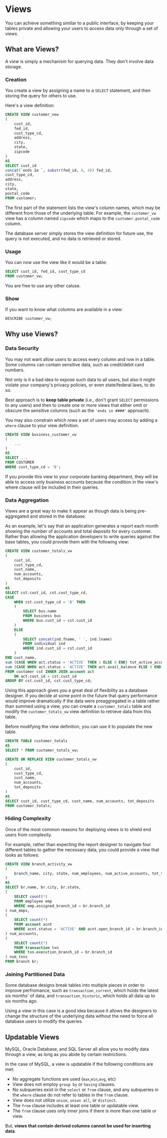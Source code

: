 # Views

You can achieve something similar to a public interface, by keeping your tables private and allowing your users to access data only through a set of _views_.

## What are Views?

A _view_ is simply a mechanism for querying data. They don't involve data storage.

### Creation

You create a view by assigning a name to a `SELECT` statement, and then storing the query for others to use.

Here's a view definition:
```sql
CREATE VIEW customer_vew
(
    cust_id,
    fed_id,
    cust_type_cd,
    address,
    city,
    state,
    zipcode
)
AS
SELECT cust_id
concat(`ends in `, substr(fed_id, 8, 4)) fed_id,
cust_type_cd,
address,
city,
state,
postal_code
FROM customer;
```

The first part of the statement lists the view's column names, which may be different from those of the underlying table. For example, the `customer_vw` view has a column named `zipcode` which maps to the `customer.postal_code` column.

The database server simply stores the view definition for future use, the query is not executed, and no data is retrieved or stored.

### Usage

You can now use the view like it would be a table:

```sql
SELECT cust_id, fed_id, cust_type_cd
FROM customer_vw;
```

You are free to use any other caluse.

### Show

If you want to know what columns are available in a view:

```sql
DESCRIBE customer_vw;
```

## Why use Views?

### Data Security

You may not want allow users to access every column and row in a table. Some columns can contain sensitive data, such as credit/debit card numbers.

Not only is it a bad idea to expose such data to all users, but also it might violate your company's privacy policies, or even state/federal laws, to do so.

Best approach is to __keep table private__ (i.e., don't grant `SELECT` permissions to any users) and then to create one or more views that either omit or obscure the sensitive columns (such as the `'ends in ####'` approach).

You may also constrain which _rows_ a set of users may access by adding a `where` clause to your view definition.

```sql
CREATE VIEW business_customer_vw
(
    ...
)
AS
SELECT ...
FROM CUSTOMER
WHERE cust_type_cd = 'B';
```

If you provide this view to your corporate banking department, they will be able to access only business accounts because the condition in the view's where clause will be included in their queries.

### Data Aggregation

Views are a great way to make it appear as though data is being pre-aggregated and stored in the database.

As an example, let's say that an application generates a report each month showing the number of accounts and total deposits for every customer. Rather than allowing the application developers to write queries against the base tables, you could provide them with the following view:

```sql
CREATE VIEW customer_totals_vw
(
    cust_id,
    cust_type_cd,
    cust_name,
    num_accounts,
    tot_deposits
)
AS
SELECT cst.cust_id, cst.cust_type_cd,
CASE
    WHEN cst.cust_type_cd = 'B' THEN
    (
        SELECT bus.name
        FROM business bus
        WHERE bus.cust_id = cst.cust_id
    )
    ELSE
    (
        SELECT concat(ind.fname, ' ', ind.lname)
        FROM individual ind
        WHERE ind.cust_id = cst.cust_id
    )
END cust_name,
sum (CASE WHEN act.status = 'ACTIVE' THEN 1 ELSE 0 END) tot_active_accounts,
sum (CASE WHEN act.status = 'ACTIVE' THEN act.avail_balance ELSE 0 END) tot_balance
FROM customer cst INNER JOIN account act
    ON act.cust_id = cst.cust_id
GROUP BY cst.cust_id, cst.cust_type_cd;
```

Using this approach gives you a great deal of flexibility as a database designer. If you decide at some point in the future that query performance would improve dramatically if the data were preaggregated in a table rather than summed using a view, you can create a `customer_totals` table and modify the `customer_totals_vw` view definition to retrieve data from this table.

Before modifying the view definition, you can use it to populate the new table.

```sql
CREATE TABLE customer_totals
AS
SELECT * FROM customer_totals_vw;
```

```sql
CREATE OR REPLACE VIEW customer_totals_vw
(
    cust_id,
    cust_type_cd,
    cust_name,
    num_accounts,
    tot_deposits
)
AS
SELECT cust_id, cust_type_cd, cust_name, num_accounts, tot_deposits
FROM customer_totals;
```

### Hiding Complexity

Once of the most common reasons for deploying views is to shield end users from complexity.

For example, rather than expecting the report designer to navigate four different tables to gather the necessary data, you could provide a view that looks as follows:

```sql
CREATE VIEW branch_activity_vw
(
    branch_name, city, state, num_employees, num_active_accounts, tot_transactions
)
AS
SELECT br.name, br.city, br.state,
(
    SELECT count(*)
    FROM employee emp
    WHERE emp.assigned_branch_id = br.branch_id
) num_emps,
(
    SELECT count(*)
    FROM account acnt
    WHERE acnt.status = 'ACTIVE' AND acnt.open_branch_id = br.branch_id
) num_accounts,
(
    SELECT count(*)
    FROM transaction txn
    WHERE txn.execution_branch_id = br.branch_id
) num_txns
FROM branch br;
```

### Joining Partitioned Data

Some database designs break tables into multiple pieces in order to improve perfromance, such as `transaction_current`, which holds the latest six months' of data, and `transaction_historic`, which holds all data up to six months ago.

Using a view in this case is a good idea because it allows the designers to change the structure of the underlying data without the need to force all database users to modify the queries.

## Updatable Views

MySQL, Oracle Database, and SQL Server all allow you to modify data through a view, as long as you abide by certain restrictions.

In the case of MySQL, a view is updatable if the following conditions are met:

* No aggregate functions are used (`max`,`min`,`avg`, etc)
* View does not employ `group by` or `having` clauses.
* No subqueries exist in the `select` or `from` clause, and any subqueries in the `where` clause do not refer to tables in the `from` clause.
* View does not utilize `union`, `union all`, or `distinct`.
* The `from` clause includes at least one table or updatable view.
* The `from` clause uses only inner joins if there is more than one table or view.

But, __views that contain derived columns cannot be used for inserting data__.